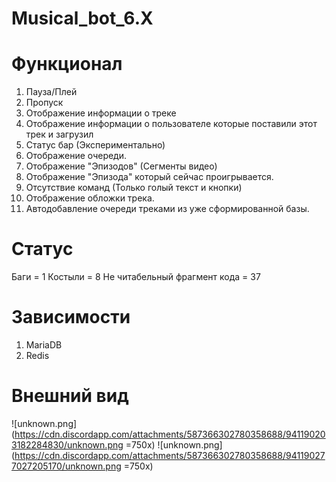 # Musical_bot_6.X

# Функционал
1. Пауза/Плей
2. Пропуск
3. Отображение информации о треке
4. Отображение информации о пользователе которые поставили этот трек и загрузил
5. Статус бар (Экспериментально)
6. Отображение очереди.
7. Отображение "Эпизодов" (Сегменты видео)
8. Отображение "Эпизода" который сейчас проигрывается.
9. Отсутствие команд (Только голый текст и кнопки)
10. Отображение обложки трека.
11. Автодобавление очереди треками из уже сформированной базы.

# Статус
Баги = 1
Костыли = 8
Не читабельный фрагмент кода = 37

# Зависимости
1. MariaDB
2. Redis

# Внешний вид

![unknown.png](https://cdn.discordapp.com/attachments/587366302780358688/941190203182284830/unknown.png =750x)
![unknown.png](https://cdn.discordapp.com/attachments/587366302780358688/941190277027205170/unknown.png =750x)
